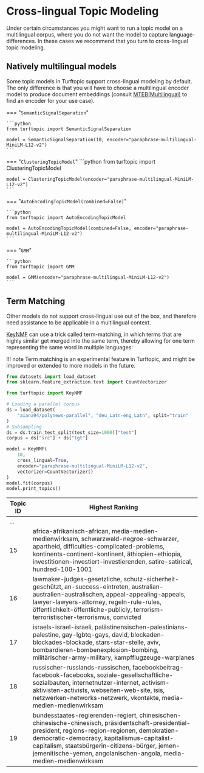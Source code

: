 # Cross-lingual Topic Modeling

Under certain circumstances you might want to run a topic model on a multilingual corpus, where you do not want the model to capture language-differences.
In these cases we recommend that you turn to cross-lingual topic modeling.

## Natively multilingual models
Some topic models in Turftopic support cross-lingual modeling by default.
The only difference is that you will have to choose a multilingual encoder model to produce document embeddings (consult [MTEB(Multilingual)](http://mteb-leaderboard.hf.space/?benchmark_name=MTEB%28Multilingual%2C+v1%29) to find an encoder for your use case).

=== "`SemanticSignalSeparation`"

    ```python
    from turftopic import SemanticSignalSeparation

    model = SemanticSignalSeparation(10, encoder="paraphrase-multilingual-MiniLM-L12-v2")
    ```

=== "`ClusteringTopicModel`"
    ```python
    from turftopic import ClusteringTopicModel

    model = ClusteringTopicModel(encoder="paraphrase-multilingual-MiniLM-L12-v2")
    ```

=== "`AutoEncodingTopicModel(combined=False)`"

    ```python
    from turftopic import AutoEncodingTopicModel

    model = AutoEncodingTopicModel(combined=False, encoder="paraphrase-multilingual-MiniLM-L12-v2")
    ```

=== "`GMM`"

    ```python
    from turftopic import GMM

    model = GMM(encoder="paraphrase-multilingual-MiniLM-L12-v2")
    ```


## Term Matching

Other models do not support cross-lingual use out of the box, and therefore need assistance to be applicable in a multilingual context.

[KeyNMF](KeyNMF.md) can use a trick called term-matching, in which terms that are highly similar get merged into the same term, thereby allowing for one term representing the same word in multiple languages:

!!! note
    Term matching is an experimental feature in Turftopic, and might be improved or extended to more models in the future.

```python
from datasets import load_dataset
from sklearn.feature_extraction.text import CountVectorizer

from turftopic import KeyNMF

# Loading a parallel corpus
ds = load_dataset(
    "aiana94/polynews-parallel", "deu_Latn-eng_Latn", split="train"
)
# Subsampling
ds = ds.train_test_split(test_size=1000)["test"]
corpus = ds["src"] + ds["tgt"]

model = KeyNMF(
    10,
    cross_lingual=True,
    encoder="paraphrase-multilingual-MiniLM-L12-v2",
    vectorizer=CountVectorizer()
)
model.fit(corpus)
model.print_topics()
```

| Topic ID | Highest Ranking |
| - | - |
| ... | |
| 15 | africa-afrikanisch-african, media-medien-medienwirksam, schwarzwald-negroe-schwarzer, apartheid, difficulties-complicated-problems, kontinents-continent-kontinent, äthiopien-ethiopia, investitionen-investiert-investierenden, satire-satirical, hundred-100-1001 |
| 16 | lawmaker-judges-gesetzliche, schutz-sicherheit-geschützt, an-success-eintreten, australian-australien-australischen, appeal-appealing-appeals, lawyer-lawyers-attorney, regeln-rule-rules, öffentlichkeit-öffentliche-publicly, terrorism-terroristischer-terrorismus, convicted |
| 17 | israels-israel-israeli, palästinensischen-palestinians-palestine, gay-lgbtq-gays, david, blockaden-blockades-blockade, stars-star-stelle, aviv, bombardieren-bombenexplosion-bombing, militärischer-army-military, kampfflugzeuge-warplanes |
| 18 | russischer-russlands-russischen, facebookbeitrag-facebook-facebooks, soziale-gesellschaftliche-sozialbauten, internetnutzer-internet, activism-aktivisten-activists, webseiten-web-site, isis, netzwerken-networks-netzwerk, vkontakte, media-medien-medienwirksam |
| 19 | bundesstaates-regierenden-regiert, chinesischen-chinesische-chinesisch, präsidentschaft-presidential-president, regions-region-regionen, demokratien-democratic-democracy, kapitalismus-capitalist-capitalism, staatsbürgerin-citizens-bürger, jemen-jemenitische-yemen, angolanischen-angola, media-medien-medienwirksam |

